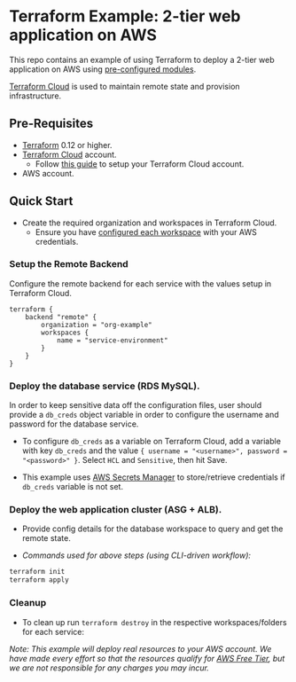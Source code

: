 # Terraform Example: 2-tier web application on AWS
This repo contains an example of using Terraform to deploy a 2-tier web application on AWS using [pre-configured modules](https://github.com/muhannad0/terraform-example-module).

[Terraform Cloud](https://www.hashicorp.com/products/terraform) is used to maintain remote state and provision infrastructure.

## Pre-Requisites
+ [Terraform](https://www.terraform.io/downloads.html) 0.12 or higher.
+ [Terraform Cloud](https://app.terraform.io/signup/account) account.
    + Follow [this guide](https://learn.hashicorp.com/tutorials/terraform/cloud-sign-up) to setup your Terraform Cloud account.
+ AWS account.

## Quick Start
+ Create the required organization and workspaces in Terraform Cloud.
    + Ensure you have [configured each workspace](https://learn.hashicorp.com/tutorials/terraform/cloud-workspace-configure?in=terraform/cloud-get-started) with your AWS credentials.

### Setup the Remote Backend

Configure the remote backend for each service with the values setup in Terraform Cloud.
```
terraform {
    backend "remote" {
        organization = "org-example"
        workspaces {
            name = "service-environment"
        }
    }
}
```

### Deploy the database service (RDS MySQL).

In order to keep sensitive data off the configuration files, user should provide a `db_creds` object variable in order to configure the username and password for the database service.

+ To configure `db_creds` as a variable on Terraform Cloud, add a variable with key `db_creds` and the value `{ username = "<username>", password = "<password>" }`. Select `HCL` and `Sensitive`, then hit Save.

+ This example uses [AWS Secrets Manager](https://docs.aws.amazon.com/secretsmanager/latest/userguide/tutorials_basic.html#tutorial-basic-step1) to store/retrieve credentials if `db_creds` variable is not set.


### Deploy the web application cluster (ASG + ALB).
+ Provide config details for the database workspace to query and get the remote state.

+ *Commands used for above steps (using CLI-driven workflow):*
```bash
terraform init
terraform apply
```

### Cleanup
+ To clean up run `terraform destroy` in the respective workspaces/folders for each service:


*Note: This example will deploy real resources to your AWS account. We have made every effort so that the resources qualify for [AWS Free Tier](https://aws.amazon.com/free/), but we are not responsible for any charges you may incur.*
